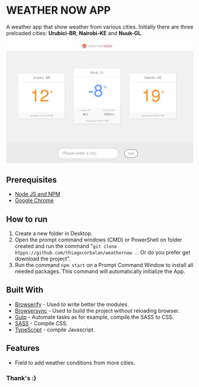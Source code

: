 # WEATHER NOW APP

A weather app that show weather from various cities. Initially there are  three  preloaded cities: **Urubici-BR**, **Nairobi-KE** and **Nuuk-GL**.

![Logo of Weather App](/src/assets/images/screen.JPG)

## Prerequisites
* [Node JS and NPM](https://nodejs.org/en/)
* [Google Chrome](https://www.google.com.br/intl/pt-BR/chrome/)

## How to run
1. Create a new folder in Desktop.
1. Open the prompt command windows (CMD) or PowerShell on folder created and run the command "`git clone htpps://github.com/thiagocorbalan/weathernow .`. Or do you prefer get download the project".
1. Run the command `npm start` on a Prompt Command Window to install all needed packages. This command will automatically initialize the App.
   
## Built With
* [Browserify](http://browserify.org/) - Used to write better the modules.
* [Browsersync](https://browsersync.io/) - Used to build the project without reloading browser.
* [Gulp](https://gulpjs.com/) -  Automate tasks as for example, compile the SASS to CSS.
* [SASS](https://sass-lang.com/) - Compile CSS.
* [TypeScript](https://www.typescriptlang.org/) - compile Javascript.

## Features

* Field to add weather conditions from more cities.

### Thank's :)  